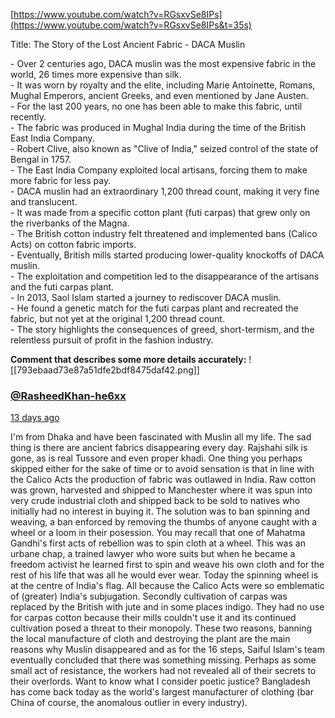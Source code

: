 [https://www.youtube.com/watch?v=RGsxvSe8IPs](https://www.youtube.com/watch?v=RGsxvSe8IPs&t=35s)

Title: The Story of the Lost Ancient Fabric - DACA Muslin

\- Over 2 centuries ago, DACA muslin was the most expensive fabric in the world, 26 times more expensive than silk.  
\- It was worn by royalty and the elite, including Marie Antoinette, Romans, Mughal Emperors, ancient Greeks, and even mentioned by Jane Austen.  
\- For the last 200 years, no one has been able to make this fabric, until recently.  
\- The fabric was produced in Mughal India during the time of the British East India Company.  
\- Robert Clive, also known as "Clive of India," seized control of the state of Bengal in 1757.  
\- The East India Company exploited local artisans, forcing them to make more fabric for less pay.  
\- DACA muslin had an extraordinary 1,200 thread count, making it very fine and translucent.  
\- It was made from a specific cotton plant (futi carpas) that grew only on the riverbanks of the Magna.  
\- The British cotton industry felt threatened and implemented bans (Calico Acts) on cotton fabric imports.  
\- Eventually, British mills started producing lower-quality knockoffs of DACA muslin.  
\- The exploitation and competition led to the disappearance of the artisans and the futi carpas plant.  
\- In 2013, Saol Islam started a journey to rediscover DACA muslin.  
\- He found a genetic match for the futi carpas plant and recreated the fabric, but not yet at the original 1,200 thread count.  
\- The story highlights the consequences of greed, short-termism, and the relentless pursuit of profit in the fashion industry.

**Comment that describes some more details accurately:**
![[793ebaad73e87a51dfe2bdf8475daf42.png]]

### [@RasheedKhan-he6xx](https://www.youtube.com/@RasheedKhan-he6xx)

<span style="color: var(--yt-spec-text-secondary);">[13 days ago](https://www.youtube.com/watch?v=RGsxvSe8IPs&lc=Ugzwk1Mg4rKynUtWWzt4AaABAg)</span>

I'm from Dhaka and have been fascinated with Muslin all my life. The sad thing is there are ancient fabrics disappearing every day. Rajshahi silk is gone, as is real Tussore and even proper khadi. One thing you perhaps skipped either for the sake of time or to avoid sensation is that in line with the Calico Acts the production of fabric was outlawed in India. Raw cotton was grown, harvested and shipped to Manchester where it was spun into very crude industrial cloth and shipped back to be sold to natives who initially had no interest in buying it. The solution was to ban spinning and weaving, a ban enforced by removing the thumbs of anyone caught with a wheel or a loom in their posession. You may recall that one of Mahatma Gandhi's first acts of rebellion was to spin cloth at a wheel. This was an urbane chap, a trained lawyer who wore suits but when he became a freedom activist he learned first to spin and weave his own cloth and for the rest of his life that was all he would ever wear. Today the spinning wheel is at the centre of India's flag. All because the Calico Acts were so emblematic of (greater) India's subjugation. Secondly cultivation of carpas was replaced by the British with jute and in some places indigo. They had no use for carpas cotton because their mills couldn't use it and its continued cultivation posed a threat to their monopoly. These two reasons, banning the local manufacture of cloth and destroying the plant are the main reasons why Muslin disappeared and as for the 16 steps, Saiful Islam's team eventually concluded that there was something missing. Perhaps as some small act of resistance, the workers had not revealed all of their secrets to their overlords. Want to know what I consider poetic justice? Bangladesh has come back today as the world's largest manufacturer of clothing (bar China of course, the anomalous outlier in every industry).